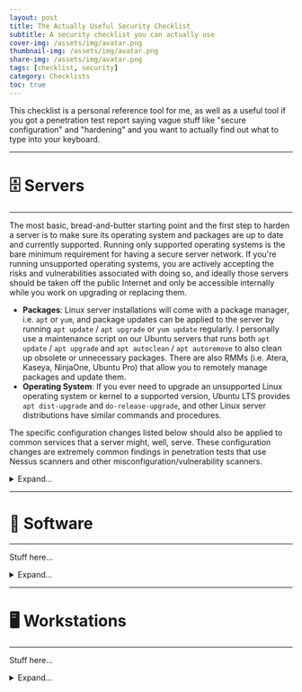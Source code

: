 ```yaml
---
layout: post
title: The Actually Useful Security Checklist
subtitle: A security checklist you can actually use
cover-img: /assets/img/avatar.png
thumbnail-img: /assets/img/avatar.png
share-img: /assets/img/avatar.png
tags: [checklist, security]
category: Checklists
toc: true
---
```


This checklist is a personal reference tool for me, as well as a useful tool if you got a penetration test report saying vague stuff like "secure configuration" and "hardening" and you want to actually find out what to type into your keyboard.

---

# 🗄️ Servers

---

The most basic, bread-and-butter starting point and the first step to harden a server is to make sure its operating system and packages are up to date and currently supported. Running only supported operating systems is the bare minimum requirement for having a secure server network. If you're running unsupported operating systems, you are actively accepting the risks and vulnerabilities associated with doing so, and ideally those servers should be taken off the public Internet and only be accessible internally while you work on upgrading or replacing them.
- **Packages**: Linux server installations will come with a package manager, i.e. `apt` or `yum`, and package updates can be applied to the server by running `apt update` / `apt upgrade` or `yum update` regularly. I personally use a maintenance script on our Ubuntu servers that runs both `apt update` / `apt upgrade` and `apt autoclean` / `apt autoremove` to also clean up obsolete or unnecessary packages. There are also RMMs (i.e. Atera, Kaseya, NinjaOne, Ubuntu Pro) that allow you to remotely manage packages and update them.
- **Operating System**: If you ever need to upgrade an unsupported Linux operating system or kernel to a supported version, Ubuntu LTS provides `apt dist-upgrade` and `do-release-upgrade`, and other Linux server distributions have similar commands and procedures.

The specific configuration changes listed below should also be applied to common services that a server might, well, serve. These configuration changes are extremely common findings in penetration tests that use Nessus scanners and other misconfiguration/vulnerability scanners.

<details markdown="1">
<summary>Expand...</summary>

---

## 🗄️ <span class='highlight'>Servers</span>: <span class='highlight-green'>Database Services</span>

<details markdown="1">
<summary>Expand...</summary>

---

### 🗄️ <span class='highlight'>Servers</span>: <span class='highlight-green'>Database Services</span>: MariaDB

<details markdown="1">
<summary>Expand...</summary>

{: .box-note}
*Common Port(s): **3306***

</details>

---

### 🗄️ <span class='highlight'>Servers</span>: <span class='highlight-green'>Database Services</span>: MySQL

<details markdown="1">
<summary>Expand...</summary>

{: .box-note}
*Common Port(s): **3306***

The best way to quickly harden a MySQL installation is to run the built-in `mysql_secure_installation` script and follow all the instructions it gives you, but manual hardening steps are provided below.

#### 📌 Disable Remote Root Login

<details markdown="1">
<summary>Expand...</summary>

##### 🐧 Debian/Ubuntu:

```console
sudo mysql -e "DELETE FROM mysql.user WHERE User='root' AND Host!='localhost'; FLUSH PRIVILEGES;"
```

</details>

#### 📌 Remove Anonymous Accounts

<details markdown="1">
<summary>Expand...</summary>

##### 🐧 Debian/Ubuntu:

```console
mysql -u root -p

SELECT User, Host FROM mysql.user WHERE User = '';

DELETE FROM mysql.user WHERE User = '';

FLUSH PRIVILEGES;

exit;
```

</details>

#### 📌 Set Strong Root Password

<details markdown="1">
<summary>Expand...</summary>

##### 🐧 Debian/Ubuntu:

```console
sudo mysql

ALTER USER 'root'@'localhost' IDENTIFIED WITH mysql_native_password BY '{password}';
FLUSH PRIVILEGES;

exit;
```

</details>

</details>

</details>

---

## 🔒 <span class='highlight'>Servers</span>: <span class='highlight-green'>Secure Shell Services</span>

<details markdown="1">
<summary>Expand...</summary>

---

### 🔒 <span class='highlight'>Servers</span>: <span class='highlight-green'>Secure Shell Services</span>: OpenSSH Server

<details markdown="1">
<summary>Expand...</summary>

{: .box-note}
*Package Name(s): **openssh-server** (apt)*<br>*Common Port(s): <strong>22</strong> (SSH)*

Unless otherwise stated, most of the configuration changes below will require you to reload or restart the service to fully apply them.

#### 📌 Disable Insecure Ciphers

<details markdown="1">
<summary>Expand...</summary>

##### 🐧 Debian/Ubuntu:

```console
(editor) /etc/ssh/sshd_config

MACs hmac-sha2-256,hmac-sha2-512,umac-64-etm@openssh.com,umac-128-etm@openssh.com
KexAlgorithms curve25519-sha256@libssh.org,diffie-hellman-group-exchange-sha256
Ciphers aes256-gcm@openssh.com,aes128-gcm@openssh.com,chacha20-poly1305@openssh.com
```

</details>

#### 📌 Disable Root Login

<details markdown="1">
<summary>Expand...</summary>

##### 🐧 Debian/Ubuntu:

```console
(editor) /etc/ssh/sshd_config

PermitRootLogin no
```

</details>

#### 📌 Enforce Strong Passwords

<details markdown="1">
<summary>Expand...</summary>

You can enforce strong SSH passwords using PAM.

##### 🐧 Debian/Ubuntu:

Install the PAM package:

```console
apt install libpam-pwquality
```

Then enable PAM in the SSH configuration file:

```console
(editor) /etc/ssh/sshd_config

UsePAM yes
PasswordAuthentication yes
```

Then set your password requirements in the PAM configuration file:

```console
(editor) /etc/pam.d/common-password

password requisite pam_pwquality.so retry=3 minlen={minimum length} ucredit=-{number of uppercase letters} lcredit=-{number of lowercase letters} dcredit=-{number of digits} ocredit=-{number of special characters}
```

Make sure the settings also match in this configuration file:

```console
(editor) /etc/security/pwquality.conf

minlen = {minimum length}
ucredit = -{number of uppercase letters}
lcredit = -{number of lowercase letters}
dcredit = -{number of digits}
ocredit = -{number of special characters}
```

You can also block common passwords like this:

```console
(editor) /etc/pam.d/common-password

password requisite ... dictcheck=1 (add to the end of the existing line)
```

```console
(editor) /etc/security/pwquality.conf

dictcheck = 1
dictpath = /usr/share/dict/cracklib-small (or a custom wordlist you made)
```

Some recommended "bad passwords" to block if you make a custom wordlist are:

```console
1234
123456
admin
letmein
password
qwerty
```

{: .box-success}
✅ **Verification**: Change a user's password with passwd (sudo passwd {user}) and verify that you can't set a password that does not conform to the configured requirements.

</details>

#### 📌 Whitelist Access

<details markdown="1">
<summary>Expand...</summary>

The OpenSSH service should only be accessible to a limited range of IP addresses, ideally off a whitelist that is enforced by the local firewall and/or by the OpenSSH service configuration file. You can use the `AllowUsers` and `AllowGroups` directives to make access as granular as possible.

##### 🐧 Debian/Ubuntu:

```console
(editor) /etc/ssh/sshd_config

Match Address {ip,ip,ip...}
    AllowUsers {user} {user} {user}...
```

</details>

</details>

</details>

---

## 🌎 <span class='highlight'>Servers</span>: <span class='highlight-green'>Web Services</span>

<details markdown="1">
<summary>Expand...</summary>

---

### 🌎 <span class='highlight'>Servers</span>: <span class='highlight-green'>Web Services</span>: Apache HTTP

<details markdown="1">
<summary>Expand...</summary>

{: .box-note}
*Package Name(s): **apache2** (apt), **httpd** (yum)*<br>*Common Port(s): <strong>80</strong> (HTTP), <strong>443</strong> (HTTPS), <strong>8080</strong> (Alternate HTTP), <strong>8443</strong> (Alternate HTTPS)*

Unless otherwise stated, most of the Apache configuration changes below will require you to reload or restart Apache to fully apply them, i.e.:

```console
service apache2 restart

systemctl restart apache2
```

File locations may also vary depending on how you set up your web server. You may also need to install or enable certain modules (**mod_headers**, **mod_rewrite**, **mod_status**) using `a2enmod` where needed.

#### 📌 Disable SSLv2/SSLv3/TLSv1/TLSv1.1

<details markdown="1">
<summary>Expand...</summary>

##### 🐧 Debian/Ubuntu:

```console
(editor) /etc/apache2/sites-enabled/(ssl config files)

SSLProtocol all -SSLv3 -SSLv2 -TLSv1 -TLSv1.1
```

{: .box-success}
✅ **Verification**: Use nmap with the <a href="https://nmap.org/nsedoc/scripts/ssl-enum-ciphers.html">ssl-enum-ciphers</a> script to scan open HTTP/HTTPS ports (usually 80/443) and verify that these ciphers don't appear in the response.

</details>

#### 📌 Disable TRACE

<details markdown="1">
<summary>Expand...</summary>

##### 🐧 Debian/Ubuntu:

```console
(editor) /etc/apache2/conf-enabled/security.conf

TraceEnable Off
```

{: .box-success}
✅ **Verification**: Use nmap with the <a href="https://nmap.org/nsedoc/scripts/http-methods.html">http-methods</a> script to scan open HTTP/HTTPS ports (usually 80/443) and verify that the TRACE method doesn't appear in the list of supported methods.

</details>

#### 📌 Enable Custom Error Page

<details markdown="1">
<summary>Expand...</summary>

The default Apache error page exposes version information and shows exactly what version and build of Apache you have on your server. To conceal this information, you should create a custom error page and set it as the default error page for 403 Forbidden, 404 Not Found, etc. in the Apache configuration file.

##### 🐧 Debian/Ubuntu:

```console
(editor) /etc/apache2/sites-enabled/(config files)

ErrorDocument 403 {file}
ErrorDocument 404 {file}
```

{: .box-success}
✅ **Verification**: Browse to a nonexistent directory and verify that you get the custom error page.

</details>

#### 📌 Hide Server Information

<details markdown="1">
<summary>Expand...</summary>

##### 🐧 Debian/Ubuntu:

```console
(editor) /etc/apache2/conf-enabled/security.conf

ServerSignature Off
ServerTokens Prod
```

{: .box-success}
✅ **Verification**: Use nmap with the service detection flag (`-sV`) to scan open HTTP/HTTPS ports (usually 80/443) and verify that the banner grab shows "Apache" instead of "Apache x.x.x".

</details>

#### 📌 Remove Unnecessary Files/Directories

<details markdown="1">
<summary>Expand...</summary>

Remove or conceal the following **dotfile** (hidden by default on Linux unless listed with `ls -la`) directories and files from `/var/www/html` (or whichever file location is tied to your web server setup):
- `.cache`
- `.config`
- `.env` (can leak hardcoded secrets)
- `.eslintrc`
- `.git` (can leak hardcoded secrets)
  - `/config` (can leak hardcoded secrets)
- `.gitattributes`
- `.github`
- `.gitignore`
- `.gitinfo`
- `.gitmodules`
- `.gnupg` (contains PGP information)
- `.jshintrc`
- `.nvmrc`
- `.travis.yml`
- `.viminfo`

Remove or conceal the following other directories and files:
- `composer.json`
- `composer.lock`
- `docker-compose.yml` (exposes Docker configuration information and services)
- `Gruntfile.js`
- `npm-shrinkwrap.json` (exposes dependencies and version information)
- `package.json` (exposes dependencies and version information)
- `phpinfo` (exposes PHP version information)
- `phpinfo.php` (exposes PHP version information)

If desired, you can entirely block specific sensitive file types from being browsed in `/etc/apache2/conf-enabled/security.conf` (or wherever your Apache configuration files are):

```console
RedirectMatch 404 /\.git
RedirectMatch 404 /\.svn
```

{: .box-success}
✅ **Verification**: Browse to these directories and files in any web browser and verify that you receive either a 403 Forbidden or a 404 Not Found response. You can also use curl.

</details>

#### 📌 <span class='highlight'>mod_headers</span>: Enforce HTTP Strict Transport Security (HSTS) Header

<details markdown="1">
<summary>Expand...</summary>
The maximum age value can vary depending on your preferences, but the default value of 31536000 I usually use has never caused any issues.

##### 🐧 Debian/Ubuntu:

```console
(editor) /etc/apache2/sites-enabled/(config files)

Header always set Strict-Transport-Security max-age=31536000
```

{: .box-success}
✅ **Verification**: Browse to the site and verify that you receive a Strict-Transport-Security header in the HTTP response, and that it has the configured age value. You can see it using your web browser's Developer Tools (Network -> Headers), or through nmap and other header grabber tools.

</details>

#### 📌 <span class='highlight'>mod_rewrite</span>: Enforce HTTP To HTTPS Rewrite

<details markdown="1">
<summary>Expand...</summary>

##### 🐧 Debian/Ubuntu:

```console
(editor) /etc/apache2/sites-enabled/(config files)

RewriteEngine On
RewriteCond %{HTTPS} off
RewriteRule ^(.*)$ https://%{HTTP_HOST}/$1 [R=301,L]
```

</details>

#### 📌 <span class='highlight'>mod_status</span>: Restrict Access To Server Status Page

<details markdown="1">
<summary>Expand...</summary>

##### 🐧 Debian/Ubuntu:

```console
(editor) /etc/apache2/mods-enabled/status.conf

<Location /server-status>
    SetHandler server-status
    Require local
    Require ip {ip ip ip...}
</Location>
```

</details>

</details>

---

### 🌎 <span class='highlight'>Servers</span>: <span class='highlight-green'>Web Services</span>: Apache Tomcat

<details markdown="1">
<summary>Expand...</summary>

{: .box-note}
*Common Port(s): **80** (HTTP), **443** (HTTPS), **8080** (Alternate HTTP), **8443** (Alternate HTTPS)*

Unless otherwise stated, you will usually have to run the Tomcat shutdown and startup scripts (or restart the service if it's configured as one) to fully apply these changes.

`$CATALINA_HOME` on most installations is something like `/home/tomcat/` or `/opt/tomcat/` (Debian/Ubuntu). If you need to manually tell the server where it is, you can do it like this:

```console
export CATALINA_HOME={directory}
```

#### 📌 Restrict Access To Manager Application

<details markdown="1">
<summary>Expand...</summary>

The `context.xml` file controls access to the Manager Application that comes bundled with Tomcat. You will usually want to restrict this to only localhost access (127.0.0.1).

##### 🐧 Debian/Ubuntu:

```console
(editor) $CATALINA_HOME/webapps/manager/META-INF/context.xml

<Context antiResourceLocking="false" privileged="true">
    <Valve className="org.apache.catalina.valves.RemoteAddrValve"
           allow="127\.\d+\.\d+\.\d+|::1" />
</Context>
```

If you want to also allow a specific IP address, i.e. **[1].[2].[3].[4]**, format it like **[1]\\.[2]\\.[3]\\.[4]** and add it to the allow statement with an "or" operator (`|`).

You can also configure a login requirement and a specific user that is authorized to view the page after entering a password:

```console
(editor) $CATALINA_HOME/conf/tomcat-users.xml

<tomcat-users>
  <user username="admin" password="{password}" roles="manager-gui"/>
</tomcat-users>

```

{: .box-success}
✅ **Verification**: Browse to `/manager/html` on your site and verify that you get a 403 Access Denied error page if you are not on the whitelist.

</details>

</details>

---

### 🌎 <span class='highlight'>Servers</span>: <span class='highlight-green'>Web Services</span>: PHP

<details markdown="1">
<summary>Expand...</summary>

{: .box-note}
*Common Port(s): **80** (HTTP), **443** (HTTPS), **8080** (Alternate HTTP), **8443** (Alternate HTTPS)*

</details>

</details>

---

</details>

---

# 🧩 Software

---

Stuff here...

<details markdown="1">
<summary>Expand...</summary>

</details>

---

# 🖥️ Workstations

---

Stuff here...

<details markdown="1">
<summary>Expand...</summary>

---

## 🪟 Windows

---

## 🐧 Linux

---

</details>
